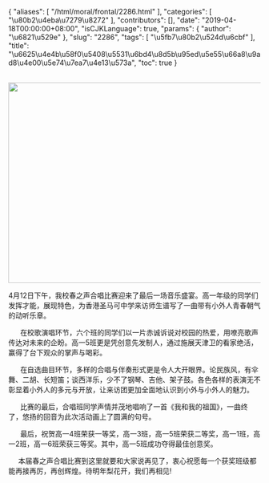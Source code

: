 {
    "aliases": [
        "/html/moral/frontal/2286.html"
    ],
    "categories": [
        "\u80b2\u4eba\u7279\u8272"
    ],
    "contributors": [],
    "date": "2019-04-18T00:00:00+08:00",
    "isCJKLanguage": true,
    "params": {
        "author": "\u6821\u529e"
    },
    "slug": "2286",
    "tags": [
        "\u5fb7\u80b2\u524d\u6cbf"
    ],
    "title": "\u6625\u4e4b\u58f0\u5408\u5531\u6bd4\u8d5b\u95ed\u5e55\u66a8\u9ad8\u4e00\u5e74\u7ea7\u4e13\u573a",
    "toc": true
}

 
<img
    src="https://cdn.tfls.online/mirror/full/02b0f80da7d811e07bcb340827436d7c4965e55b.jpg"
    style="display:block;margin-left:auto;margin-right:auto;"
    decoding="async"
    fetchpriority="auto"
    loading="lazy"
    height="400"
    width="600"
/>




4月12日下午，我校春之声合唱比赛迎来了最后一场音乐盛宴。高一年级的同学们发挥才能，展现特色，为香港圣马可中学来访师生谱写了一曲带有小外人青春朝气的动听乐章。




      在校歌演唱环节，六个班的同学们以一片赤诚诉说对校园的热爱，用嘹亮歌声传达对未来的企盼。高一5班更是凭创意先发制人，通过施展天津卫的看家绝活，赢得了台下观众的掌声与喝彩。




      在自选曲目环节，多样的合唱与伴奏形式更是令人大开眼界。论民族风，有伞舞、二胡、长短笛；谈西洋乐，少不了钢琴、吉他、架子鼓。各色各样的表演无不彰显着小外人的多元与开放，让来访团更加全面地认识到小外与小外人的魅力。




      比赛的最后，合唱班同学声情并茂地唱响了一首《我和我的祖国》，一曲终了，悠扬的回音为此次活动画上了圆满的句号。




      最后，祝贺高一4班荣获一等奖，高一3班，高一5班荣获二等奖，高一1班，高一2班，高一6班荣获三等奖。其中，高一5班成功夺得最佳创意奖。




     本届春之声合唱比赛到这里就要和大家说再见了，衷心祝愿每一个获奖班级都能再接再厉，再创辉煌。待明年梨花开，我们再相见!



